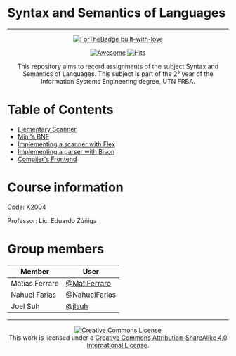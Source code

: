 # Syntax and Semantics of Languages
---

<div align="center">

[![ForTheBadge built-with-love](http://ForTheBadge.com/images/badges/built-with-love.svg)](https://GitHub.com/Naereen/)

[![Awesome](https://cdn.rawgit.com/sindresorhus/awesome/d7305f38d29fed78fa85652e3a63e154dd8e8829/media/badge.svg)](https://github.com/sindresorhus/awesome)
[![Hits](https://hits.seeyoufarm.com/api/count/incr/badge.svg?url=https%3A%2F%2Fgithub.com%2Fjlsuh%2Fssl-2020&count_bg=%2379C83D&title_bg=%23555555&icon=&icon_color=%23E7E7E7&title=hits&edge_flat=false)](https://hits.seeyoufarm.com)

This repository aims to record assignments of the subject Syntax and Semantics of Languages. This subject is part of the 2° year of the Information Systems Engineering degree, UTN FRBA.

</div>

Table of Contents
=================
* [Elementary Scanner](https://github.com/jlsuh/TP-SSL-K2004/tree/master/assignment1-elementary-scanner)
* [Mini's BNF](https://github.com/jlsuh/TP-SSL-K2004/tree/master/assignment2-mini-language-bnf)
* [Implementing a scanner with Flex](https://github.com/jlsuh/TP-SSL-K2004/tree/master/assignment3-scanner-flex)
* [Implementing a parser with Bison](https://github.com/jlsuh/TP-SSL-K2004/tree/master/assignment4-parser-bison)
* [Compiler's Frontend](https://github.com/jlsuh/TP-SSL-K2004/tree/master/assignment5-compiler-frontend)

# Course information
Code: K2004

Professor: Lic. Eduardo Zúñiga

# Group members
|     Member     |                       User                       |
| -------------- | ------------------------------------------------ |
| Matias Ferraro | [@MatiFerraro](https://github.com/MatiFerraro)   |
| Nahuel Farias  | [@NahuelFarias](https://github.com/NahuelFarias) |
| Joel Suh       | [@jlsuh](https://github.com/jlsuh)               |

---
<div align="center"><a rel="license" href="http://creativecommons.org/licenses/by-sa/4.0/"><img alt="Creative Commons License" style="border-width:0" src="https://i.creativecommons.org/l/by-sa/4.0/88x31.png" /></a><br />This work is licensed under a <a rel="license" href="http://creativecommons.org/licenses/by-sa/4.0/">Creative Commons Attribution-ShareAlike 4.0 International License</a>.</div>